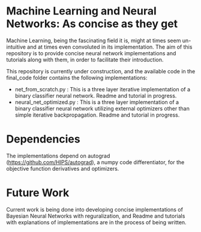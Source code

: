 # Machine Learning and Neural Networks: As concise as they get

Machine Learning, being the fascinating field it is, might at times seem un-intuitive and at times even convoluted in its implementation. The aim of this repository is to provide concise neural network implementations and tutorials along with them, in order to facilitate their introduction.

This repository is currently under construction, and the available code in the final_code folder contains the following implementations:

  - net_from_scratch.py : This is a three layer iterative implementation of a binary classifier neural network. Readme and tutorial in progress.
  - neural_net_optimized.py : This is a three layer implementation of a binary classifier neural network utilizing external optimizers other than simple iterative backpropagation. Readme and tutorial in progress.

# Dependencies

The implementations depend on autograd (https://github.com/HIPS/autograd), a numpy code differentiator, for the objective function derivatives and optimizers. 
# Future Work

Current work is being done into developing concise implementations of Bayesian Neural Networks with reguralization, and Readme and tutorials with explanations of implementations are in the process of being written. 
